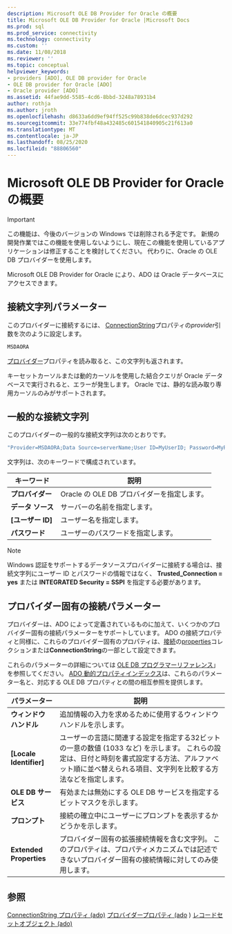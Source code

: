 ```yaml
---
description: Microsoft OLE DB Provider for Oracle の概要
title: Microsoft OLE DB Provider for Oracle |Microsoft Docs
ms.prod: sql
ms.prod_service: connectivity
ms.technology: connectivity
ms.custom: ''
ms.date: 11/08/2018
ms.reviewer: ''
ms.topic: conceptual
helpviewer_keywords:
- providers [ADO], OLE DB provider for Oracle
- OLE DB provider for Oracle [ADO]
- Oracle provider [ADO]
ms.assetid: 44fae9dd-5585-4cd6-8bbd-3248a78931b4
author: rothja
ms.author: jroth
ms.openlocfilehash: d8633a6dd9ef94ff525c99b838de6dcec937d292
ms.sourcegitcommit: 33e774fbf48a432485c601541840905c21f613a0
ms.translationtype: MT
ms.contentlocale: ja-JP
ms.lasthandoff: 08/25/2020
ms.locfileid: "88806560"
---
```

# <a name="microsoft-ole-db-provider-for-oracle-overview"></a>Microsoft OLE DB Provider for Oracle の概要
> [!IMPORTANT]
>  この機能は、今後のバージョンの Windows では削除される予定です。 新規の開発作業ではこの機能を使用しないようにし、現在この機能を使用しているアプリケーションは修正することを検討してください。 代わりに、Oracle の OLE DB プロバイダーを使用します。

 Microsoft OLE DB Provider for Oracle により、ADO は Oracle データベースにアクセスできます。

## <a name="connection-string-parameters"></a>接続文字列パラメーター
 このプロバイダーに接続するには、 [ConnectionString](../../reference/ado-api/connectionstring-property-ado.md)プロパティの*provider*引数を次のように設定します。

```vb
MSDAORA
```

 [プロバイダー](../../reference/ado-api/provider-property-ado.md)プロパティを読み取ると、この文字列も返されます。

 キーセットカーソルまたは動的カーソルを使用した結合クエリが Oracle データベースで実行されると、エラーが発生します。 Oracle では、静的な読み取り専用カーソルのみがサポートされます。

## <a name="typical-connection-string"></a>一般的な接続文字列
 このプロバイダーの一般的な接続文字列は次のとおりです。

```vb
"Provider=MSDAORA;Data Source=serverName;User ID=MyUserID; Password=MyPassword;"
```

 文字列は、次のキーワードで構成されています。

|キーワード|説明|
|-------------|-----------------|
|**プロバイダー**|Oracle の OLE DB プロバイダーを指定します。|
|**データ ソース**|サーバーの名前を指定します。|
|**[ユーザー ID]**|ユーザー名を指定します。|
|**パスワード**|ユーザーのパスワードを指定します。|

> [!NOTE]
>  Windows 認証をサポートするデータソースプロバイダーに接続する場合は、接続文字列にユーザー ID とパスワードの情報ではなく、 **Trusted_Connection = yes** または **INTEGRATED Security = SSPI** を指定する必要があります。

## <a name="provider-specific-connection-parameters"></a>プロバイダー固有の接続パラメーター
 プロバイダーは、ADO によって定義されているものに加えて、いくつかのプロバイダー固有の接続パラメーターをサポートしています。 ADO の接続プロパティと同様に、これらのプロバイダー固有のプロパティは、[接続](../../reference/ado-api/connection-object-ado.md)の[properties](../../reference/ado-api/properties-collection-ado.md)コレクションまたは**ConnectionString**の一部として設定できます。

 これらのパラメーターの詳細については [OLE DB プログラマーリファレンス](/previous-versions/windows/desktop/ms713643(v=vs.85))」を参照してください。 [ADO 動的プロパティインデックス](../../reference/ado-api/ado-dynamic-property-index.md)は、これらのパラメーター名と、対応する OLE DB プロパティとの間の相互参照を提供します。

|パラメーター|説明|
|---------------|-----------------|
|**ウィンドウ ハンドル**|追加情報の入力を求めるために使用するウィンドウハンドルを示します。|
|**[Locale Identifier]**|ユーザーの言語に関連する設定を指定する32ビットの一意の数値 (1033 など) を示します。 これらの設定は、日付と時刻を書式設定する方法、アルファベット順に並べ替えられる項目、文字列を比較する方法などを指定します。|
|**OLE DB サービス**|有効または無効にする OLE DB サービスを指定するビットマスクを示します。|
|**プロンプト**|接続の確立中にユーザーにプロンプトを表示するかどうかを示します。|
|**Extended Properties**|プロバイダー固有の拡張接続情報を含む文字列。 このプロパティは、プロパティメカニズムでは記述できないプロバイダー固有の接続情報に対してのみ使用します。|

## <a name="see-also"></a>参照
 [ConnectionString プロパティ (ado)](../../reference/ado-api/connectionstring-property-ado.md) [プロバイダープロパティ (ado](../../reference/ado-api/provider-property-ado.md) ) [レコードセットオブジェクト (ado)](../../reference/ado-api/recordset-object-ado.md)